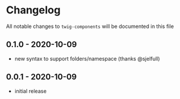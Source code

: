 # Changelog

All notable changes to `twig-components` will be documented in this file

## 0.1.0 - 2020-10-09

- new syntax to support folders/namespace (thanks @sjelfull) 

## 0.0.1 - 2020-10-09

- initial release
